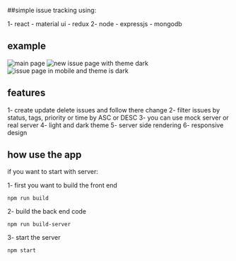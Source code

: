 ##simple issue tracking using:

1- react - material ui - redux
2- node - expressjs - mongodb

## example
![main page](https://i.imgur.com/CvwrdQZ.png)
![new issue page with theme dark](https://i.imgur.com/2sy6QDJ.png)
![issue page in mobile and theme is dark](https://i.imgur.com/bzKE0x2.png)

## features

1- create update delete issues and follow there change
2- filter issues by status, tags, priority or time by ASC or DESC
3- you can use mock server or real server
4- light and dark theme
5- server side rendering
6- responsive design

## how use the app

if you want to start with server:

1- first you want to build the front end 

`npm run build`

2- build the back end code

`npm run build-server`

3- start the server

`npm start`



